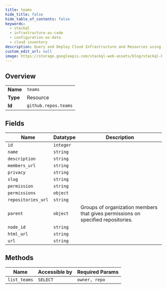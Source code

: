 ```yaml
---
title: teams
hide_title: false
hide_table_of_contents: false
keywords:
  - stackql
  - infrastructure-as-code
  - configuration-as-data
  - cloud inventory
description: Query and Deploy Cloud Infrastructure and Resources using SQL
custom_edit_url: null
image: https://storage.googleapis.com/stackql-web-assets/blog/stackql-blog-post-featured-image.png
---
```

  
    

## Overview
<table><tbody>
<tr><td><b>Name</b></td><td><code>teams</code></td></tr>
<tr><td><b>Type</b></td><td>Resource</td></tr>
<tr><td><b>Id</b></td><td><code>github.repos.teams</code></td></tr>
</tbody></table>

## Fields
| Name | Datatype | Description |
| ---- | -------- | ----------- |
| `id` | `integer` |  |
| `name` | `string` |  |
| `description` | `string` |  |
| `members_url` | `string` |  |
| `privacy` | `string` |  |
| `slug` | `string` |  |
| `permission` | `string` |  |
| `permissions` | `object` |  |
| `repositories_url` | `string` |  |
| `parent` | `object` | Groups of organization members that gives permissions on specified repositories. |
| `node_id` | `string` |  |
| `html_url` | `string` |  |
| `url` | `string` |  |
## Methods
| Name | Accessible by | Required Params |
| ---- | ------------- | --------------- |
| `list_teams` | `SELECT` | `owner, repo` |
